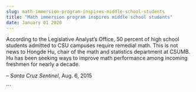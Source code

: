 ```yaml
---
slug: math-immersion-program-inspires-middle-school-students
title: "Math immersion program inspires middle school students"
date: January 01 2020
---
```


 
<p>
  According to the Legislative Analyst’s Office, 50 percent of high school
  students admitted to CSU campuses require remedial math. This is not news to
  Hongde Hu, chair of the math and statistics department at CSUMB. Hu has been
  seeking ways to improve math performance among incoming freshmen for nearly a
  decade.
</p>
<p>– <em>Santa Cruz Sentinel</em>, Aug. 6, 2015</p>
```
